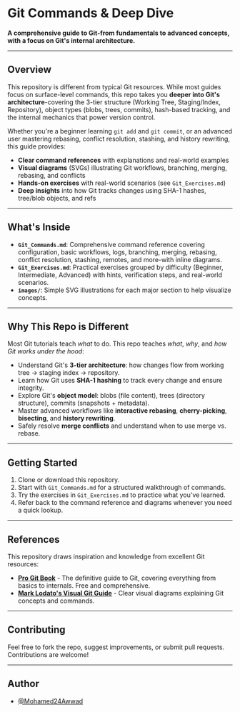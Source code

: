 # Git Commands & Deep Dive

**A comprehensive guide to Git-from fundamentals to advanced concepts, with a focus on Git's internal architecture.**

---

## Overview

This repository is different from typical Git resources. While most guides focus on surface-level commands, this repo takes you **deeper into Git's architecture**-covering the 3-tier structure (Working Tree, Staging/Index, Repository), object types (blobs, trees, commits), hash-based tracking, and the internal mechanics that power version control.

Whether you're a beginner learning `git add` and `git commit`, or an advanced user mastering rebasing, conflict resolution, stashing, and history rewriting, this guide provides:

- **Clear command references** with explanations and real-world examples
- **Visual diagrams** (SVGs) illustrating Git workflows, branching, merging, rebasing, and conflicts
- **Hands-on exercises** with real-world scenarios (see `Git_Exercises.md`)
- **Deep insights** into how Git tracks changes using SHA-1 hashes, tree/blob objects, and refs

---

## What's Inside

- **`Git_Commands.md`**: Comprehensive command reference covering configuration, basic workflows, logs, branching, merging, rebasing, conflict resolution, stashing, remotes, and more-with inline diagrams.
- **`Git_Exercises.md`**: Practical exercises grouped by difficulty (Beginner, Intermediate, Advanced) with hints, verification steps, and real-world scenarios.
- **`images/`**: Simple SVG illustrations for each major section to help visualize concepts.

---

## Why This Repo is Different

Most Git tutorials teach *what* to do. This repo teaches *what*, *why*, and *how Git works under the hood*:

- Understand Git's **3-tier architecture**: how changes flow from working tree → staging index → repository.
- Learn how Git uses **SHA-1 hashing** to track every change and ensure integrity.
- Explore Git's **object model**: blobs (file content), trees (directory structure), commits (snapshots + metadata).
- Master advanced workflows like **interactive rebasing**, **cherry-picking**, **bisecting**, and **history rewriting**.
- Safely resolve **merge conflicts** and understand when to use merge vs. rebase.

---

## Getting Started

1. Clone or download this repository.
2. Start with `Git_Commands.md` for a structured walkthrough of commands.
3. Try the exercises in `Git_Exercises.md` to practice what you've learned.
4. Refer back to the command reference and diagrams whenever you need a quick lookup.

---

## References

This repository draws inspiration and knowledge from excellent Git resources:

- **[Pro Git Book](https://git-scm.com/book/en/v2)** - The definitive guide to Git, covering everything from basics to internals. Free and comprehensive.
- **[Mark Lodato's Visual Git Guide](https://marklodato.github.io/visual-git-guide/index-en.html)** - Clear visual diagrams explaining Git concepts and commands.

---

## Contributing

Feel free to fork the repo, suggest improvements, or submit pull requests. Contributions are welcome!

---

## Author

- [@Mohamed24Awwad](https://github.com/Mohamed24Awwad)
